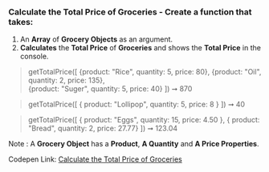 ### Calculate the Total Price of Groceries - Create a function that takes: 

1. An **Array** of **Grocery Objects** as an argument. 
1. **Calculates** the **Total Price** of **Groceries** and shows the **Total Price** in the console.

> getTotalPrice([
{product: "Rice", quantity: 5, price: 80},
{product: "Oil", quantity: 2, price: 135},  
{product: "Suger", quantity: 5, price: 40}
]) ➞ 870

> getTotalPrice([
{ product: "Lollipop", quantity: 5, price: 8 }
]) ➞ 40

> getTotalPrice([
{ product: "Eggs", quantity: 15, price: 4.50 },
{ product: "Bread", quantity: 2, price: 27.77}
]) ➞ 123.04

Note :  A **Grocery Object** has a **Product**, **A Quantity** and **A Price Properties**.

Codepen Link: [Calculate the Total Price of Groceries](https://codepen.io/naveencoder/pen/xxbGBww?editors=0012)